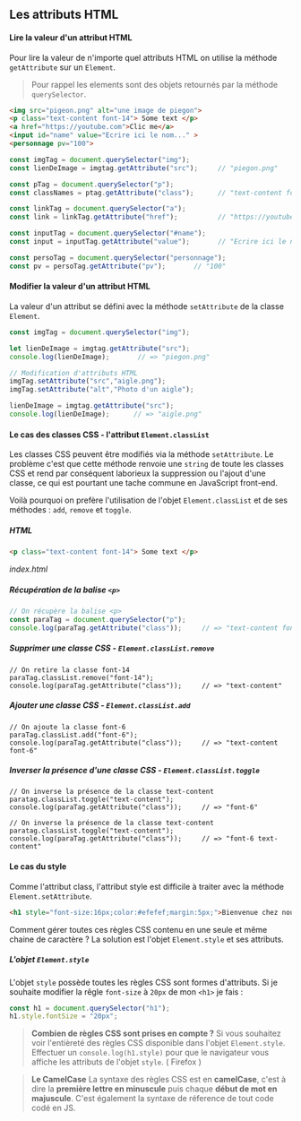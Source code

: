 ## Les attributs HTML
#### Lire la valeur d'un attribut HTML
Pour lire la valeur de n'importe quel attributs HTML on utilise la méthode `getAttribute` sur un `Element`. 
> Pour rappel les elements sont des objets retournés par la méthode `querySelector`.
```html
<img src="pigeon.png" alt="une image de piegon">
<p class="text-content font-14"> Some text </p>
<a href="https://youtube.com">Clic me</a>
<input id="name" value="Ecrire ici le nom..." >
<personnage pv="100">
```
```js
const imgTag = document.querySelector("img");
const lienDeImage = imgtag.getAttribute("src");     // "piegon.png"

const pTag = document.querySelector("p");
const classNames = ptag.getAttribute("class");      // "text-content font-14"

const linkTag = document.querySelector("a");
const link = linkTag.getAttribute("href");          // "https://youtube.com"

const inputTag = document.querySelector("#name");
const input = inputTag.getAttribute("value");       // "Ecrire ici le nom..."

const persoTag = document.querySelector("personnage");
const pv = persoTag.getAttribute("pv");       // "100"

```

#### Modifier la valeur d'un attribut HTML
La valeur d'un attribut se défini avec la méthode `setAttribute` de la classe `Element`.
```js
const imgTag = document.querySelector("img");

let lienDeImage = imgtag.getAttribute("src");     
console.log(lienDeImage);       // => "piegon.png"

// Modification d'attributs HTML
imgTag.setAttribute("src","aigle.png");
imgTag.setAttribute("alt","Photo d'un aigle");

lienDeImage = imgtag.getAttribute("src");     
console.log(lienDeImage);      // => "aigle.png"
```

<!-- #### Inverser la valeur d'un attribut HTML
```js

``` -->
#### Le cas des classes CSS - l'attribut `Element.classList`
Les classes CSS peuvent être modifiés via la méthode `setAttribute`. Le problème c'est que cette méthode renvoie une `string` de toute les classes CSS et rend par conséquent laborieux la suppression ou l'ajout d'une classe, ce qui est pourtant une tache commune en JavaScript front-end.

Voilà pourquoi on prefère l'utilisation de l'objet `Element.classList` et de ses méthodes : `add`, `remove` et `toggle`.

##### HTML
```html
<p class="text-content font-14"> Some text </p>
```
*index.html*

##### Récupération de la balise `<p>`
```js
// On récupère la balise <p>
const paraTag = document.querySelector("p");
console.log(paraTag.getAttribute("class"));     // => "text-content font-14"
```

##### Supprimer une classe CSS - `Element.classList.remove`
```
// On retire la classe font-14
paraTag.classList.remove("font-14");
console.log(paraTag.getAttribute("class"));     // => "text-content"
```
##### Ajouter une classe CSS - `Element.classList.add`
```
// On ajoute la classe font-6
paraTag.classList.add("font-6");
console.log(paraTag.getAttribute("class"));     // => "text-content font-6"
```
##### Inverser la présence d'une classe CSS - `Element.classList.toggle`
```
// On inverse la présence de la classe text-content
paratag.classList.toggle("text-content");               
console.log(paraTag.getAttribute("class"));     // => "font-6"

// On inverse la présence de la classe text-content
paratag.classList.toggle("text-content");               
console.log(paraTag.getAttribute("class"));     // => "font-6 text-content"
```
#### Le cas du style
Comme l'attribut class, l'attribut style est difficile à traiter avec la méthode `Element.setAttribute`.
```html
<h1 style="font-size:16px;color:#efefef;margin:5px;">Bienvenue chez nous !</h1>
```
Comment gérer toutes ces règles CSS contenu en une seule et même chaine de caractère ? 
La solution est l'objet `Element.style` et ses attributs.
##### L'objet `Element.style`
L'objet `style` possède toutes les règles CSS sont formes d'attributs.
Si je souhaite modifier la rêgle `font-size` à `20px` de mon `<h1>` je fais : 
```js
const h1 = document.querySelector("h1");
h1.style.fontSize = "20px";
```
> **Combien de règles CSS sont prises en compte ?**
> Si vous souhaitez voir l'entièreté des règles CSS disponible dans l'objet `Element.style`. Effectuer un `console.log(h1.style)` pour que le navigateur vous affiche les attributs de l'objet `style`. ( Firefox )

>**Le CamelCase**
>La syntaxe des règles CSS est en **camelCase**, c'est à dire la **première lettre en minuscule** puis chaque **début de mot en majuscule**. C'est également la syntaxe de réference de tout code codé en JS.


